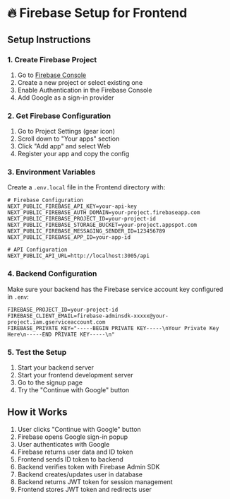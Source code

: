 # 🔥 Firebase Setup for Frontend

## Setup Instructions

### 1. Create Firebase Project
1. Go to [Firebase Console](https://console.firebase.google.com/)
2. Create a new project or select existing one
3. Enable Authentication in the Firebase Console
4. Add Google as a sign-in provider

### 2. Get Firebase Configuration
1. Go to Project Settings (gear icon)
2. Scroll down to "Your apps" section
3. Click "Add app" and select Web
4. Register your app and copy the config

### 3. Environment Variables
Create a `.env.local` file in the Frontend directory with:

```env
# Firebase Configuration
NEXT_PUBLIC_FIREBASE_API_KEY=your-api-key
NEXT_PUBLIC_FIREBASE_AUTH_DOMAIN=your-project.firebaseapp.com
NEXT_PUBLIC_FIREBASE_PROJECT_ID=your-project-id
NEXT_PUBLIC_FIREBASE_STORAGE_BUCKET=your-project.appspot.com
NEXT_PUBLIC_FIREBASE_MESSAGING_SENDER_ID=123456789
NEXT_PUBLIC_FIREBASE_APP_ID=your-app-id

# API Configuration
NEXT_PUBLIC_API_URL=http://localhost:3005/api
```

### 4. Backend Configuration
Make sure your backend has the Firebase service account key configured in `.env`:

```env
FIREBASE_PROJECT_ID=your-project-id
FIREBASE_CLIENT_EMAIL=firebase-adminsdk-xxxxx@your-project.iam.gserviceaccount.com
FIREBASE_PRIVATE_KEY="-----BEGIN PRIVATE KEY-----\nYour Private Key Here\n-----END PRIVATE KEY-----\n"
```

### 5. Test the Setup
1. Start your backend server
2. Start your frontend development server
3. Go to the signup page
4. Try the "Continue with Google" button

## How it Works

1. User clicks "Continue with Google" button
2. Firebase opens Google sign-in popup
3. User authenticates with Google
4. Firebase returns user data and ID token
5. Frontend sends ID token to backend
6. Backend verifies token with Firebase Admin SDK
7. Backend creates/updates user in database
8. Backend returns JWT token for session management
9. Frontend stores JWT token and redirects user 